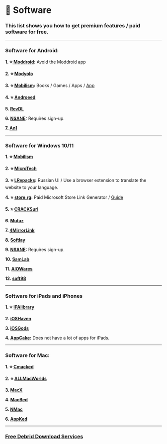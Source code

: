 # 💾 Software
### This list shows you how to get premium features / paid software for free.

***


### Software for Android:

**1. ⭐[ Moddroid](https://www.moddroid.co):** Avoid the Moddroid app

**2. ⭐ [Modyolo](https://modyolo.com)**

**3. ⭐ [Mobilism](https://forum.mobilism.org/viewforum.php?f=398):** Books / Games / Apps / [App](https://forum.mobilism.org/app/)

**4. ⭐ [Androeed](https://androeed.store/)**

**5. [RevDL](https://revdl.com)**

**6. [NSANE](https://nsaneforums.com/):** Requires sign-up.

**7. [An1](https://an1.com/)**


***

### Software for Windows 10/11


**1. ⭐ [Mobilism](https://forum.mobilism.org/index.php)**


**2. ⭐ [MicroTech ](https://programs.themicrotech.net/)**


**3. ⭐ [LRepacks](https://lrepacks.net):**  Russian UI / Use a browser extension to translate the website to your language.

**4. ⭐ [store.rg](https://store.rg-adguard.net/):** Paid Microsoft Store Link Generator / [Guide](https://rentry.co/paidAppsMsStore)

**5. ⭐ [CRACKSurl](https://cracksurl.com/)**


**6. [Mutaz](https://www.mutaz.pro)**


**7. [4MirrorLink](https://4mirrorlink.com/)**


**8. [Softlay](https://www.softlay.com/downloads/)**


**9. [NSANE](https://nsaneforums.com/):** Requires sign-up.


**10. [SamLab](https://samlab.ws/)**

**11. [AIOWares](https://www.aiowares.com/)**

**12. [soft98](https://soft98.ir/)**



***

### Software for iPads and iPhones 

**1. ⭐ [IPAlibrary](https://www.ipalibrary.me)**


**2. [iOSHaven](https://ioshaven.com/apps)**


**3. [iOSGods](https://app.iosgods.com/)**


**4. [AppCake](https://www.iphonecake.com/):** Does not have a lot of apps for iPads.

***

### Software for Mac:

**1. ⭐ [Cmacked](https://cmacked.com/)**

**2. ⭐ [ALLMacWorlds](https://allmacworlds.com/)**

**3. [MacX](https://macx.ws/)**

**4. [MacBed](https://www.macbed.com/)**

**5. [NMac](https://nmac.to/now/)**

**6. [AppKed](https://www.macbed.com/)**

***

### [Free Debrid Download Services](https://mediasavvy.pages.dev/Wiki/Tools#free-download-services)




